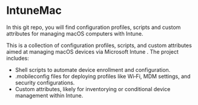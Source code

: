 # IntuneMac

In this git repo, you will find configuration profiles, scripts and custom attributes for managing macOS computers with Intune.  

This is a collection of configuration profiles, scripts, and custom attributes aimed at managing macOS devices via Microsoft Intune 
.
The project includes:  
- Shell scripts to automate device enrollment and configuration.  
- .mobileconfig files for deploying profiles like Wi‑Fi, MDM settings, and security configurations.  
- Custom attributes, likely for inventorying or conditional device management within Intune.  
